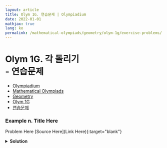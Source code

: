 ```yaml
---
layout: article
title: Olym 1G. 연습문제 | Olympiadium
date: 2022-01-01
mathjax: true
lang: ko
permalink: /mathematical-olympiads/geometry/olym-1g/exercise-problems/
---
```

# Olym 1G. 각 돌리기 <br> <ssup> - 연습문제</ssup>

<ul class="breadcrumb">
	<li><a href="{{ site.homeurl }}">Olympiadium</a></li> 
	<li><a href="{{ site.homeurl }}mathematical-olympiads/">Mathematical Olympiads</a></li> 
	<li><a href="{{ site.homeurl }}mathematical-olympiads/geometry/">Geometry</a></li> 
	<li><a href="{{ site.homeurl }}mathematical-olympiads/geometry/olym-1g/">Olym 1G</a></li> 
	<li><a href="{{ site.homeurl }}mathematical-olympiads/geometry/olym-1g/exercise-problems/">연습문제</a></li>
</ul>

### Example n. Title Here
<skyblueboard> Problem Here </skyblueboard>
[Source Here](Link Here){:target="blank"}
<pinkborder><details>
<summary><b>Solution</b></summary>
Solution Here. 
</details></pinkborder>


